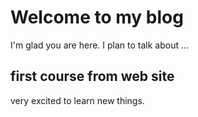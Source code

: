 # Welcome to my blog

I'm glad you are here. I plan to talk about ...

## first course from web site

very excited to learn new things.
